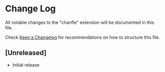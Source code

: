 # Change Log
All notable changes to the "chanfle" extension will be documented in this file.

Check [Keep a Changelog](http://keepachangelog.com/) for recommendations on how to structure this file.

## [Unreleased]
- Initial release
